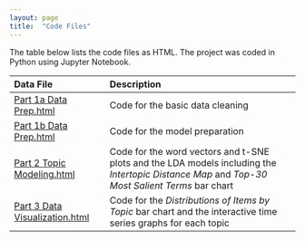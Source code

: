 ```yaml
---
layout: page
title:  "Code Files"
---
```


The table below lists the code files as HTML. The project was coded in Python using Jupyter Notebook.

| Data File                                                 | Description                                                                                         |
|:----------------------------------------------------------|:----------------------------------------------------------------------------------------------------|
| <a href="https://lisaover.github.io/DigitalHumanitiesTopicModeling/Code/Part 1a Data Prep.html" target="\_blank">Part 1a Data Prep.html</a>                               | Code for the basic data cleaning                                                                    |
| <a href="https://lisaover.github.io/DigitalHumanitiesTopicModeling/Code/Part 1b Data Prep.html" target="\_blank">Part 1b Data Prep.html</a>                   | Code for the model preparation                                                                      |
| <a href="https://lisaover.github.io/DigitalHumanitiesTopicModeling/Code/Part 2 Topic Modeling.html" target="\_blank">Part 2 Topic Modeling.html</a>                                   | Code for the word vectors and t-SNE plots and the LDA models including the <i>Intertopic Distance Map</i> and <i>Top-30 Most Salient Terms</i> bar chart |
| <a href="https://lisaover.github.io/DigitalHumanitiesTopicModeling/Code/Part 3 Data Visualization.html" target="\_blank">Part 3 Data Visualization.html</a>                       | Code for the <i>Distributions of Items by Topic</i> bar chart and the interactive time series graphs for each topic                                                         |
